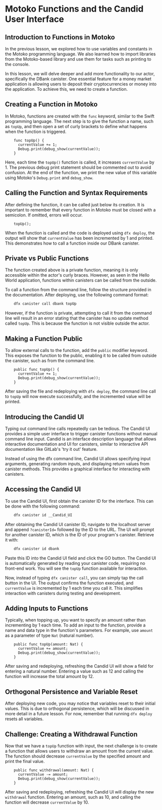 # Motoko Functions and the Candid User Interface

## Introduction to Functions in Motoko

In the previous lesson, we explored how to use variables and constants in the Motoko programming language. We also learned how to import libraries from the Motoko-based library and use them for tasks such as printing to the console.

In this lesson, we will delve deeper and add more functionality to our actor, specifically the DBank canister. One essential feature for a money market application is allowing users to deposit their cryptocurrencies or money into the application. To achieve this, we need to create a function.

## Creating a Function in Motoko

In Motoko, functions are created with the `func` keyword, similar to the Swift programming language. The next step is to give the function a name, such as `topUp`, and then open a set of curly brackets to define what happens when the function is triggered.

```mo
    func topUp() {
      currentValue += 1;
      Debug.print(debug_show(currentValue));
    }
```

Here, each time the `topUp()` function is called, it increases `currentValue` by 1. The previous debug print statement should be commented out to avoid confusion. At the end of the function, we print the new value of this variable using Motoko's `Debug.print` and `debug_show`.

## Calling the Function and Syntax Requirements

After defining the function, it can be called just below its creation. It is important to remember that every function in Motoko must be closed with a semicolon. If omitted, errors will occur.

```mo
    topUp();
```

When the function is called and the code is deployed using `dfx deploy`, the output will show that `currentValue` has been incremented by 1 and printed. This demonstrates how to call a function inside our DBank canister.

## Private vs Public Functions

The function created above is a private function, meaning it is only accessible within the actor's curly braces. However, as seen in the Hello World application, functions within canisters can be called from the outside.

To call a function from the command line, follow the structure provided in the documentation. After deploying, use the following command format:

```bash
    dfx canister call dbank topUp
```

However, if the function is private, attempting to call it from the command line will result in an error stating that the canister has no update method called `topUp`. This is because the function is not visible outside the actor.

## Making a Function Public

To allow external calls to the function, add the `public` modifier keyword. This exposes the function to the public, enabling it to be called from outside the canister, such as from the command line.

```mo
    public func topUp() {
      currentValue += 1;
      Debug.print(debug_show(currentValue));
    }
```

After saving the file and redeploying with `dfx deploy`, the command line call to `topUp` will now execute successfully, and the incremented value will be printed.

## Introducing the Candid UI

Typing out command line calls repeatedly can be tedious. The Candid UI provides a simple user interface to trigger canister functions without manual command line input. Candid is an interface description language that allows interactive documentation and UI for canisters, similar to interactive API documentation like GitLab's 'try it out' feature.

Instead of using the dfx command line, Candid UI allows specifying input arguments, generating random inputs, and displaying return values from canister methods. This provides a graphical interface for interacting with canisters.

## Accessing the Candid UI

To use the Candid UI, first obtain the canister ID for the interface. This can be done with the following command:

```bash
    dfx canister id __Candid_UI
```

After obtaining the Candid UI canister ID, navigate to the localhost server and append `?canisterId=` followed by the ID to the URL. The UI will prompt for another canister ID, which is the ID of your program's canister. Retrieve it with:

```bash
    dfx canister id dbank
```

Paste this ID into the Candid UI field and click the GO button. The Candid UI is automatically generated by reading your canister code, requiring no front-end work. You will see the `topUp` function available for interaction.

Now, instead of typing `dfx canister call`, you can simply tap the call button in the UI. The output confirms the function executed, and `currentValue` is incremented by 1 each time you call it. This simplifies interaction with canisters during testing and development.

## Adding Inputs to Functions

Typically, when topping up, you want to specify an amount rather than incrementing by 1 each time. To add an input to the function, provide a name and data type in the function's parameters. For example, use `amount` as a parameter of type `Nat` (natural number).

```mo
    public func topUp(amount: Nat) {
      currentValue += amount;
      Debug.print(debug_show(currentValue));
    }
```

After saving and redeploying, refreshing the Candid UI will show a field for entering a natural number. Entering a value such as 12 and calling the function will increase the total amount by 12.

## Orthogonal Persistence and Variable Reset

After deploying new code, you may notice that variables reset to their initial values. This is due to orthogonal persistence, which will be discussed in more detail in a future lesson. For now, remember that running `dfx deploy` resets all variables.

## Challenge: Creating a Withdrawal Function

Now that we have a `topUp` function with input, the next challenge is to create a function that allows users to withdraw an amount from the current value. The function should decrease `currentValue` by the specified amount and print the final value.

```mo
    public func withdrawal(amount: Nat) {
      currentValue -= amount;
      Debug.print(debug_show(currentValue));
    }
```

After saving and redeploying, refreshing the Candid UI will display the new `withdrawal` function. Entering an amount, such as 10, and calling the function will decrease `currentValue` by 10.

